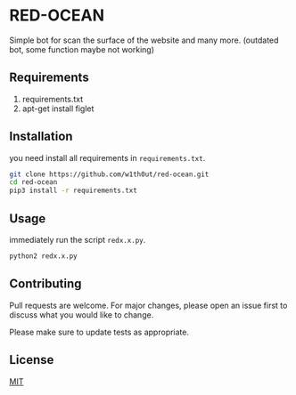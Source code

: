 # RED-OCEAN

Simple bot for scan the surface of the website and many more.
(outdated bot, some function maybe not working)
## Requirements

1. requirements.txt
2. apt-get install figlet

## Installation

you need install all requirements in `requirements.txt`.
```bash
git clone https://github.com/w1th0ut/red-ocean.git
cd red-ocean
pip3 install -r requirements.txt
```

## Usage

immediately run the script `redx.x.py`.

```bash
python2 redx.x.py
```

## Contributing
Pull requests are welcome. For major changes, please open an issue first to discuss what you would like to change.

Please make sure to update tests as appropriate.

## License
[MIT](https://choosealicense.com/licenses/mit/)
